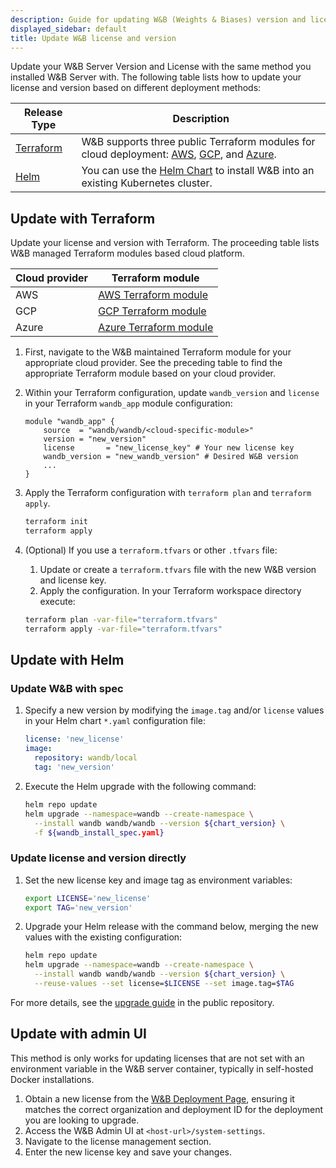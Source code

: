 ```yaml
---
description: Guide for updating W&B (Weights & Biases) version and license across different installation methods.
displayed_sidebar: default
title: Update W&B license and version
---
```


Update your W&B Server Version and License with the same method you installed W&B Server with. The following table lists how to update your license and version based on different deployment methods:


| Release Type    | Description         |
| ---------------- | ------------------ |
| [Terraform](#update-with-terraform) | W&B supports three public Terraform modules for cloud deployment: [AWS](https://registry.terraform.io/modules/wandb/wandb/aws/latest), [GCP](https://registry.terraform.io/modules/wandb/wandb/google/latest), and [Azure](https://registry.terraform.io/modules/wandb/wandb/azurerm/latest). |
| [Helm](#update-with-helm)              | You can use the [Helm Chart](https://github.com/wandb/helm-charts) to install W&B into an existing Kubernetes cluster.  |

## Update with Terraform

Update your license and version with Terraform. The proceeding table lists W&B managed Terraform modules based cloud platform.

|Cloud provider| Terraform module|
|-----|-----|
|AWS|[AWS Terraform module](https://registry.terraform.io/modules/wandb/wandb/aws/latest)|
|GCP|[GCP Terraform module](https://registry.terraform.io/modules/wandb/wandb/google/latest)|
|Azure|[Azure Terraform module](https://registry.terraform.io/modules/wandb/wandb/azurerm/latest)|

1. First, navigate to the W&B maintained Terraform module for your appropriate cloud provider. See the preceding table to find the appropriate Terraform module based on your cloud provider.
2. Within your Terraform configuration, update `wandb_version` and `license` in your Terraform `wandb_app` module configuration:

   ```hcl
   module "wandb_app" {
       source  = "wandb/wandb/<cloud-specific-module>"
       version = "new_version"
       license       = "new_license_key" # Your new license key
       wandb_version = "new_wandb_version" # Desired W&B version
       ...
   }
   ```
3. Apply the Terraform configuration with `terraform plan` and `terraform apply`.
   ```bash
   terraform init
   terraform apply
   ```

4. (Optional) If you use a `terraform.tfvars` or other `.tfvars` file:
   1. Update or create a `terraform.tfvars` file with the new W&B version and license key.
   2. Apply the configuration. In your Terraform workspace directory execute:  
   ```bash
   terraform plan -var-file="terraform.tfvars"
   terraform apply -var-file="terraform.tfvars"
   ```
## Update with Helm

### Update W&B with spec

1. Specify a new version by modifying the `image.tag` and/or `license` values in your Helm chart `*.yaml` configuration file:

   ```yaml
   license: 'new_license'
   image:
     repository: wandb/local
     tag: 'new_version'
   ```

2. Execute the Helm upgrade with the following command:

   ```bash
   helm repo update
   helm upgrade --namespace=wandb --create-namespace \
     --install wandb wandb/wandb --version ${chart_version} \
     -f ${wandb_install_spec.yaml}
   ```

### Update license and version directly

1. Set the new license key and image tag as environment variables:

   ```bash
   export LICENSE='new_license'
   export TAG='new_version'
   ```

2. Upgrade your Helm release with the command below, merging the new values with the existing configuration:

   ```bash
   helm repo update
   helm upgrade --namespace=wandb --create-namespace \
     --install wandb wandb/wandb --version ${chart_version} \
     --reuse-values --set license=$LICENSE --set image.tag=$TAG
   ```

For more details, see the [upgrade guide](https://github.com/wandb/helm-charts/blob/main/UPGRADE.md) in the public repository.

## Update with admin UI

This method is only works for updating licenses that are not set with an environment variable in the W&B server container, typically in self-hosted Docker installations.

1. Obtain a new license from the [W&B Deployment Page](https://deploy.wandb.ai/), ensuring it matches the correct organization and deployment ID for the deployment you are looking to upgrade.
2. Access the W&B Admin UI at `<host-url>/system-settings`.
3. Navigate to the license management section.
4. Enter the new license key and save your changes.

